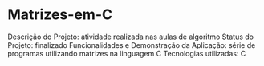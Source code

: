 # Matrizes-em-C
Descrição do Projeto: atividade realizada nas aulas de algoritmo
Status do Projeto: finalizado
Funcionalidades e Demonstração da Aplicação: série de programas utilizando matrizes na linguagem C
Tecnologias utilizadas: C

